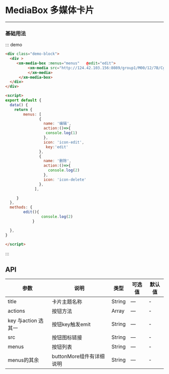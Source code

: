<style>
  .xm-media-box{
    width:236px;

  }
</style>
# MediaBox 多媒体卡片
----
### 基础用法
<div class="demo-block">
  <div >
     <xm-media-box title="测试图片"  :menus="menus" @edit="edit">
          <xm-media src="http://124.42.103.156:8089/group1/M00/12/7B/CgrQc19kJVWAcDDxAAEIBi70ThQ698.amr">
          </xm-media>
      </xm-media-box>
  </div>
</div>

<script>
export default {
  data() {
    return {
        menus: [
               {
                 name: '编辑',
                 action:(item)=>{
                  console.log(item)
                 },
                 icon: 'icon-edit',
                 key:'edit'
               },
               {
                 name: '删除',
                 action:()=>{
                   console.log(2)
                 },
                 icon: 'icon-delete',
                 key:"delete"
               },
             ],

     }
  },
  methods: {
      edit(){
          console.log(2)
      }

  },
}

</script>




::: demo
```html
<div class="demo-block">
  <div >
     <xm-media-box :menus="menus"   @edit="edit">
          <xm-media src="http://124.42.103.156:8089/group1/M00/12/7B/CgrQc19kJVWAcDDxAAEIBi70ThQ698.amr">
          </xm-media>
      </xm-media-box>
  </div>
</div>

<script>
export default {
  data() {
    return {
        menus: [
               {
                 name: '编辑',
                 action:()=>{
                  console.log(1)
                 },
                 icon: 'icon-edit',
                  key:'edit'
               },
               {
                 name: '删除',
                 action:()=>{
                   console.log(2)
                 },
                 icon: 'icon-delete'
               },
             ],

     }
  },
  methods: {
        edit(){
                console.log(2)
            }

  },
}

</script>

```
:::


## API

| 参数      | 说明          | 类型      | 可选值                           | 默认值  |
|---------- |-------------- |---------- |--------------------------------  |-------- |
| title | 卡片主题名称| String | — | - |
| actions  | 按钮方法  | Array   | — | - |
| key  与action 选其一| 按钮key触发emit  | String   | — | - |
| src | 按钮图标链接| String   | — | - |
| menus | 按钮列表 | String     | —  | - |
| menus的其余 | buttonMore组件有详细说明 | String     | —  | - |
